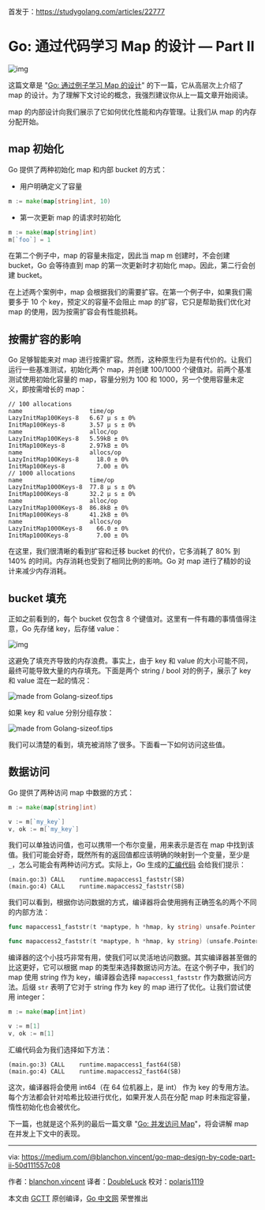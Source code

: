 首发于：https://studygolang.com/articles/22777

# Go: 通过代码学习 Map 的设计 — Part II

![img](https://raw.githubusercontent.com/studygolang/gctt-images/master/go-map-design-by-code-part-II/1_Mr8IJbn7a8SV1FN-mN_KXg.png)

这篇文章是 "[Go: 通过例子学习 Map 的设计](https://studygolang.com/articles/22773)" 的下一篇，它从高层次上介绍了 map 的设计。为了理解下文讨论的概念，我强烈建议你从上一篇文章开始阅读。

map 的内部设计向我们展示了它如何优化性能和内存管理。让我们从 map 的内存分配开始。

## map 初始化

Go 提供了两种初始化 map 和内部 bucket 的方式：

* 用户明确定义了容量

```go
m := make(map[string]int, 10)
```

* 第一次更新 map 的请求时初始化

```go
m := make(map[string]int)
m[`foo`] = 1
```

在第二个例子中，map 的容量未指定，因此当 map m 创建时，不会创建 bucket，Go 会等待直到 map 的第一次更新时才初始化 map。因此，第二行会创建 bucket。

在上述两个案例中，map 会根据我们的需要扩容。在第一个例子中，如果我们需要多于 10 个 key，预定义的容量不会阻止 map 的扩容，它只是帮助我们优化对 map 的使用，因为按需扩容会有性能损耗。

## 按需扩容的影响

Go 足够智能来对 map 进行按需扩容。然而，这种原生行为是有代价的。让我们运行一些基准测试，初始化两个 map，并创建 100/1000 个键值对。前两个基准测试使用初始化容量的 map，容量分别为 100 和 1000，另一个使用容量未定义，即按需增长的 map：

```
// 100 allocations
name                   time/op
LazyInitMap100Keys-8   6.67 µ s ± 0%
InitMap100Keys-8       3.57 µ s ± 0%
name                   alloc/op
LazyInitMap100Keys-8   5.59kB ± 0%
InitMap100Keys-8       2.97kB ± 0%
name                   allocs/op
LazyInitMap100Keys-8     18.0 ± 0%
InitMap100Keys-8         7.00 ± 0%
// 1000 allocations
name                   time/op
LazyInitMap1000Keys-8  77.8 µ s ± 0%
InitMap1000Keys-8      32.2 µ s ± 0%
name                   alloc/op
LazyInitMap1000Keys-8  86.8kB ± 0%
InitMap1000Keys-8      41.2kB ± 0%
name                   allocs/op
LazyInitMap1000Keys-8    66.0 ± 0%
InitMap1000Keys-8        7.00 ± 0%
```

在这里，我们很清晰的看到扩容和迁移 bucket 的代价，它多消耗了 80% 到 140% 的时间。内存消耗也受到了相同比例的影响。Go 对 map 进行了精妙的设计来减少内存消耗。

## bucket 填充

正如之前看到的，每个 bucket 仅包含 8 个键值对。这里有一件有趣的事情值得注意，Go 先存储 key，后存储 value：

![img](https://raw.githubusercontent.com/studygolang/gctt-images/master/go-map-design-by-code-part-II/1_A3qlHSkgsaNPUMz3bEYhzw.png)

这避免了填充齐导致的内存浪费。事实上，由于 key 和 value 的大小可能不同，最终可能导致大量的内存填充。下面是两个 string / bool 对的例子，展示了 key 和 value 混在一起的情况：

![made from Golang-sizeof.tips](https://raw.githubusercontent.com/studygolang/gctt-images/master/go-map-design-by-code-part-II/1_vKJ_B-u8Vk-JTcXKxM_nCA.png)

如果 key 和 value 分别分组存放：

![made from Golang-sizeof.tips](https://raw.githubusercontent.com/studygolang/gctt-images/master/go-map-design-by-code-part-II/1_wztgWbUB8nnuvICBc9cpCA.png)

我们可以清楚的看到，填充被消除了很多。下面看一下如何访问这些值。

## 数据访问

Go 提供了两种访问 map 中数据的方式：

```go
m := make(map[string]int)

v := m[`my_key`]
v, ok := m[`my_key`]
```

我们可以单独访问值，也可以携带一个布尔变量，用来表示是否在 map 中找到该值。我们可能会好奇，既然所有的返回值都应该明确的映射到一个变量，至少是 `_`，怎么可能会有两种访问方式。实际上，Go 生成的[汇编代码](https://golang.org/doc/asm) 会给我们提示：

```
(main.go:3) CALL    runtime.mapaccess1_faststr(SB)
(main.go:4) CALL    runtime.mapaccess2_faststr(SB)
```

我们可以看到，根据你访问数据的方式，编译器将会使用拥有正确签名的两个不同的内部方法：

```go
func mapaccess1_faststr(t *maptype, h *hmap, ky string) unsafe.Pointer

func mapaccess2_faststr(t *maptype, h *hmap, ky string) (unsafe.Pointer, bool)
```

编译器的这个小技巧非常有用，使我们可以灵活地访问数据。其实编译器甚至做的比这更好，它可以根据 map 的类型来选择数据访问方法。在这个例子中，我们的 map 使用 string 作为 key，编译器会选择 `mapaccess1_faststr` 作为数据访问方法。后缀 `str` 表明了它对于 string 作为 key 的 map 进行了优化。让我们尝试使用 integer：

```go
m := make(map[int]int)

v := m[1]
v, ok := m[1]
```

汇编代码会为我们选择如下方法：

```
(main.go:3) CALL    runtime.mapaccess1_fast64(SB)
(main.go:4) CALL    runtime.mapaccess2_fast64(SB)
```

这次，编译器将会使用 int64（在 64 位机器上，是 int） 作为 key 的专用方法。每个方法都会针对哈希比较进行优化，如果开发人员在分配 map 时未指定容量，惰性初始化也会被优化。

下一篇，也就是这个系列的最后一篇文章 "[Go: 并发访问 Map](https://medium.com/@blanchon.vincent/go-concurrency-access-with-maps-part-iii-8c0a0e4eb27e)"，将会讲解 map 在并发上下文中的表现。

---

via: https://medium.com/@blanchon.vincent/go-map-design-by-code-part-ii-50d111557c08

作者：[blanchon.vincent](https://medium.com/@blanchon.vincent)
译者：[DoubleLuck](https://github.com/DoubleLuck)
校对：[polaris1119](https://github.com/polaris1119)

本文由 [GCTT](https://github.com/studygolang/GCTT) 原创编译，[Go 中文网](https://studygolang.com/) 荣誉推出
